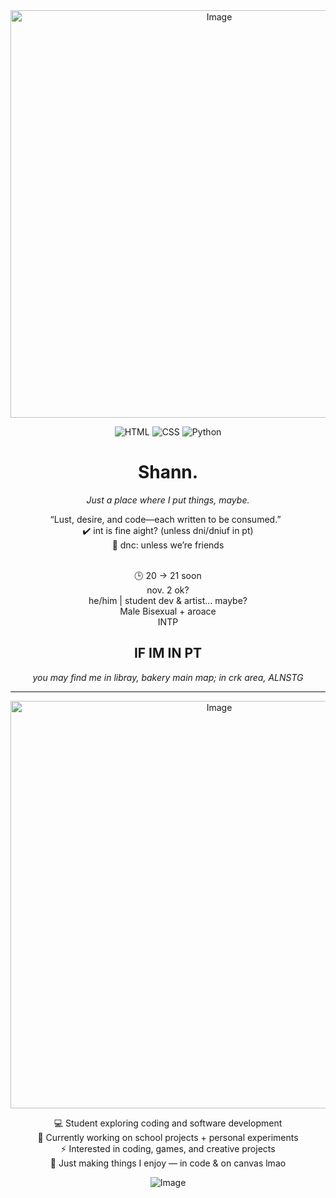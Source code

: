 <div align="center">
 
<img width="652" height="652" alt="Image" src="https://github.com/user-attachments/assets/9e3f777b-8cb1-499b-88b6-fb3c6d4f6765" />

<br>

![HTML](https://img.shields.io/badge/-HTML-EB5E28?style=for-the-badge&logo=html5&logoColor=white)
![CSS](https://img.shields.io/badge/-CSS-0A192F?style=for-the-badge&logo=css3&logoColor=blue)
![Python](https://img.shields.io/badge/-Python-222222?style=for-the-badge&logo=python&logoColor=yellow) 
<br>
# Shann. 

*Just a place where I put things, maybe.*  

“Lust, desire, and code—each written to be consumed.”
&nbsp;  
✔️ int is fine aight? (unless dni/dniuf in pt)  
🚫 dnc: unless we’re friends  
&nbsp;  

🕒 20 → 21 soon
<br>
nov. 2 ok? 
<br>
he/him | student dev & artist... maybe?  
Male
Bisexual + aroace<br>
INTP

## IF IM IN PT
*you may find me in libray, bakery* 
*main map; in crk area, ALNSTG*

---

<img width="652" height="652" alt="Image" src="https://github.com/user-attachments/assets/4062b8a8-0737-47a3-a803-8dd9f179953c" />

💻 Student exploring coding and software development  
🚀 Currently working on school projects + personal experiments  
⚡ Interested in coding, games, and creative projects  
🌙 Just making things I enjoy — in code & on canvas lmao  

![Image](https://github.com/user-attachments/assets/3bd229fc-ce04-4273-a2a4-68db3c04a289)

</div>


